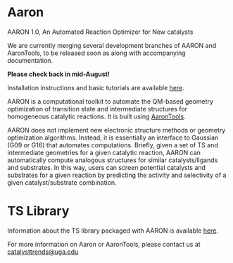 # Aaron
AARON 1.0, An Automated Reaction Optimizer for New catalysts

We are currently merging several development branches of AARON and AaronTools, to be released soon as along with accompanying documentation.

<b>Please check back in mid-August!</b>

Installation instructions and basic tutorials are available <a href="http://github.com/QChASM/Aaron/wiki">here</a>.

AARON is a computational toolkit to automate the QM-based geometry optimization of transition state and intermediate structures for homogeneous catalytic reactions. It is built using <a href="https://github.com/QChASM/AaronTools/wiki">AaronTools</a>.

AARON does not implement new electronic structure methods or geometry optimization algorithms.  Instead, it is essentially an interface to Gaussian (G09 or G16) that automates computations.  Briefly, given a set of TS and intermediate geometries for a given catalytic reaction, AARON can automatically compute analogous structures for similar catalysts/ligands and substrates.  In this way, users can screen potential catalysts and substrates for a given reaction by predicting the activity and selectivity of a given catalyst/substrate combination.

# TS Library
Information about the TS library packaged with AARON is available <a href="http://catalysttrends.org/Aaron/ts_library.php">here</a>.

For more information on Aaron or AaronTools, please contact us at catalysttrends@uga.edu
